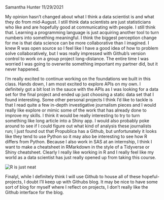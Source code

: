 Samantha Hunter
11/29/2021

My opinion hasn’t changed about what I think a data scientist is and
what they do from mid-August. I still think data scientists are just
statisticians who like and are hopefully good at communicating with
people. I still think that. Learning a programming language is just
acquiring another tool to turn numbers into something meaningful. I
think the biggest perception change for me is that data science can be
more collaborative than I imagined. I knew R was open source so I feel
like I have a good idea of how to problem solve collaboratively, but I
was really impressed with Github’s version control to work on a group
project long-distance. The entire time I was worried I was going to
overwrite something important my partner did, but it never happened.

I’m really excited to continue working on the foundations we built in
this class. Hands down, I am most excited to explore APIs on my own. I
definitely got a bit lost in the sauce with the APIs as I was looking
for a data set for the final project and ended up just choosing a static
data set that I found interesting. Some other personal projects I think
I’d like to tackle is that I read quite a few in-depth investigative
journalism pieces and I would really like explore or mimic some of the
work that has already done to improve my skills. I think it would be
really interesting to try to turn something like long article into a
Shiny app. I would also probably poke around to see if I could figure
out what kind of analysis these journalists run; I just found out that
Propublica has a Github, but unfortunately it looks like they tend to
use Python so it may also be interesting to see how R differs from
Python. Because I also work in SAS at an internship, I think I want to
make a cheatsheet in RMarkdown in the style of a Tidyverse or Shiny
cheatsheet. Clearly I really like working in R and I really feel like my
world as a data scientist has just really opened up from taking this
course.

![R is just neat](../images/neat.png)

Finalyl, while I definitely think I will use Github to house all of
these hopeful-projects, I doubt I’ll keep up with Githubs blog. It may
be nice to have some sort of blog for myself where I reflect on
projects, I don’t really like the Github interface for the blog.
